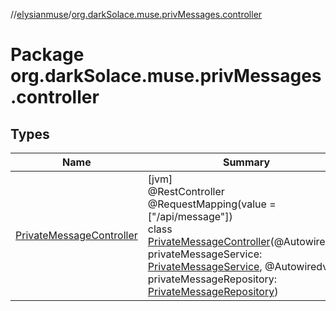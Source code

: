 //[elysianmuse](../../index.md)/[org.darkSolace.muse.privMessages.controller](index.md)

# Package org.darkSolace.muse.privMessages.controller

## Types

| Name | Summary |
|---|---|
| [PrivateMessageController](-private-message-controller/index.md) | [jvm]<br>@RestController<br>@RequestMapping(value = [&quot;/api/message&quot;])<br>class [PrivateMessageController](-private-message-controller/index.md)(@Autowiredval privateMessageService: [PrivateMessageService](../org.darkSolace.muse.privMessages.service/-private-message-service/index.md), @Autowiredval privateMessageRepository: [PrivateMessageRepository](../org.darkSolace.muse.privMessages.repository/-private-message-repository/index.md)) |
